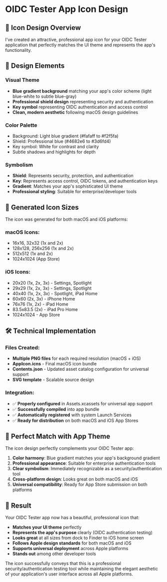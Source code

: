 # OIDC Tester App Icon Design

## 🎨 **Icon Design Overview**

I've created an attractive, professional app icon for your OIDC Tester application that perfectly matches the UI theme and represents the app's functionality.

## 📐 **Design Elements**

### **Visual Theme**
- **Blue gradient background** matching your app's color scheme (light blue-white to subtle blue-gray)
- **Professional shield design** representing security and authentication
- **Key symbol** representing OIDC authentication and access control
- **Clean, modern aesthetic** following macOS design guidelines

### **Color Palette**
- Background: Light blue gradient (#fafaff to #f2f5fa)
- Shield: Professional blue (#4682e6 to #3d6fd4)
- Key symbol: White for contrast and clarity
- Subtle shadows and highlights for depth

### **Symbolism**
- **Shield**: Represents security, protection, and authentication
- **Key**: Represents access control, OIDC tokens, and authentication keys
- **Gradient**: Matches your app's sophisticated UI theme
- **Professional styling**: Suitable for enterprise/developer tools

## 📱 **Generated Icon Sizes**

The icon was generated for both macOS and iOS platforms:

### **macOS Icons:**
- 16x16, 32x32 (1x and 2x)
- 128x128, 256x256 (1x and 2x) 
- 512x512 (1x and 2x)
- 1024x1024 (App Store)

### **iOS Icons:**
- 20x20 (1x, 2x, 3x) - Settings, Spotlight
- 29x29 (1x, 2x, 3x) - Settings, Spotlight
- 40x40 (1x, 2x, 3x) - Spotlight, iPad Home
- 60x60 (2x, 3x) - iPhone Home
- 76x76 (1x, 2x) - iPad Home
- 83.5x83.5 (2x) - iPad Pro Home  
- 1024x1024 - App Store

## 🛠 **Technical Implementation**

### **Files Created:**
- **Multiple PNG files** for each required resolution (macOS + iOS)
- **AppIcon.icns** - Final macOS icon bundle
- **Contents.json** - Updated asset catalog configuration for universal support
- **SVG template** - Scalable source design

### **Integration:**
- ✅ **Properly configured** in Assets.xcassets for universal app support
- ✅ **Successfully compiled** into app bundle
- ✅ **Automatically registered** with system Launch Services
- ✅ **Ready for distribution** on both macOS and iOS App Stores

## 🎯 **Perfect Match with App Theme**

The icon design perfectly complements your OIDC Tester app:

1. **Color harmony**: Blue gradient matches your app's background gradient
2. **Professional appearance**: Suitable for enterprise authentication tools
3. **Clear symbolism**: Immediately recognizable as a security/authentication tool
4. **Cross-platform design**: Looks great on both macOS and iOS
5. **Universal compatibility**: Ready for App Store submission on both platforms

## 🚀 **Result**

Your OIDC Tester app now has a beautiful, professional icon that:
- **Matches your UI theme** perfectly
- **Represents the app's purpose** clearly (OIDC authentication testing)
- **Looks great** at all sizes from dock to Finder to iOS home screen
- **Follows Apple design standards** for both macOS and iOS
- **Supports universal deployment** across Apple platforms
- **Stands out** among other developer tools

The icon successfully conveys that this is a professional security/authentication testing tool while maintaining the elegant aesthetic of your application's user interface across all Apple platforms.
